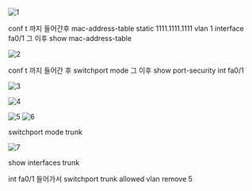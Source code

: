 ![1](https://user-images.githubusercontent.com/79081800/115387345-81c33900-a215-11eb-9e56-f84e7d6ab742.png)

conf t 까지 들어간후 
mac-address-table static 1111.1111.1111 vlan 1 interface fa0/1
그 이후
show mac-address-table


![2](https://user-images.githubusercontent.com/79081800/115387381-90115500-a215-11eb-8d41-a1fac4e74dcd.png)

conf t 까지 들어간 후
switchport mode
그 이후
show port-security int fa0/1


![3](https://user-images.githubusercontent.com/79081800/115387402-969fcc80-a215-11eb-95d4-90824ef755ad.png)



![4](https://user-images.githubusercontent.com/79081800/115387417-9b648080-a215-11eb-9c5d-169ff4faa542.png)


![5](https://user-images.githubusercontent.com/79081800/115496865-86373280-a2a5-11eb-8e62-1d494939b502.png)
![6](https://user-images.githubusercontent.com/79081800/115496867-87685f80-a2a5-11eb-8f0e-ec3b4eb390f0.png)

switchport mode trunk

![7](https://user-images.githubusercontent.com/79081800/115496870-8800f600-a2a5-11eb-9177-ac95b23846ac.png)

show interfaces trunk

int fa0/1 들어가서 switchport trunk allowed vlan remove 5
